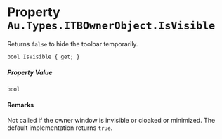 # Property `Au.Types.ITBOwnerObject.IsVisible`

Returns `false` to hide the toolbar temporarily.

```
bool IsVisible { get; }
```

##### Property Value

`bool`

#### Remarks

Not called if the owner window is invisible or cloaked or minimized. The default implementation returns `true`.